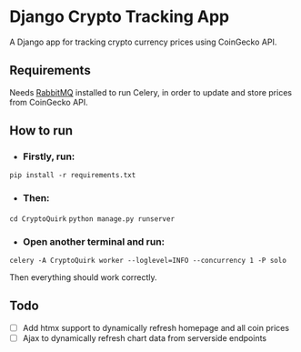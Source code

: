 # Django Crypto Tracking App

A Django app for tracking crypto currency prices using CoinGecko API.

## Requirements
Needs [RabbitMQ](https://github.com/rabbitmq/rabbitmq-server/releases/tag/v3.9.13) installed to run Celery, in order to update and store prices from CoinGecko API.

## How to run

 - ### Firstly, run:

`pip install -r requirements.txt`

 - ### Then:
`cd CryptoQuirk` 
`python manage.py runserver`

 - ### Open another terminal and run:
`celery -A CryptoQuirk worker --loglevel=INFO --concurrency 1 -P solo`

Then everything should work correctly.

## Todo

 - [ ] Add htmx support to dynamically refresh homepage and all coin prices
 - [ ] Ajax to dynamically refresh chart data from serverside endpoints
